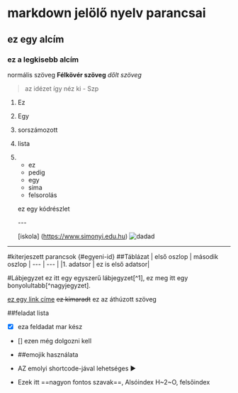 # markdown jelölő nyelv parancsai
## ez egy alcím
### ez a legkisebb alcím

normális szöveg
**Félkövér szöveg**
*dőlt szöveg*
> az idézet így néz ki - Szp
1. Ez
2. Egy
3. sorszámozott
4. lista
5. - ez
   - pedig
   - egy
   - sima
   - felsorolás
  
   <p> ez egy kódrészlet </p>
   ---

   [iskola] (https://www.simonyi.edu.hu)
   ![dadad](image_f01eeb51) 

---
#kiterjeszett parancsok {#egyeni-id}
##Táblázat
| első oszlop | második oszlop
| --- | --- |
|1. adatsor | ez is első adatsor|


#Lábjegyzet 
ez itt egy egyszerű lábjegyzet[^1], ez meg itt egy bonyolultabb[^nagyjegyzet].

[ez egy link címe](egyeni-id)
~~ez kimaradt~~ ez az áthúzott szöveg 

##feladat lista
- [x] eza  feldadat mar kész
- [] ezen még dolgozni kell
- ##emojik használata
- AZ emolyi shortcode-jával lehetséges ▶️

- Ezek itt ==nagyon fontos szavak==, Alsóindex H~2~O, felsőindex 
